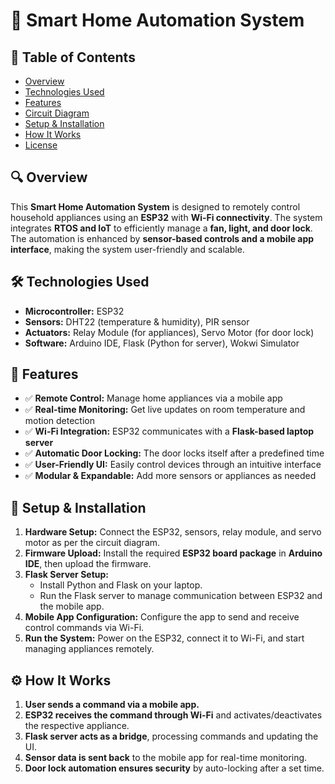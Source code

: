 # 🏡 Smart Home Automation System  

## 📖 Table of Contents  
- [Overview](#-overview)  
- [Technologies Used](#-technologies-used)  
- [Features](#-features)  
- [Circuit Diagram](circuit.png)  
- [Setup & Installation](#-setup--installation)  
- [How It Works](#-how-it-works)  
- [License](#-license)  

## 🔍 Overview  
This **Smart Home Automation System** is designed to remotely control household appliances using an **ESP32** with **Wi-Fi connectivity**. The system integrates **RTOS and IoT** to efficiently manage a **fan, light, and door lock**. The automation is enhanced by **sensor-based controls and a mobile app interface**, making the system user-friendly and scalable.  

## 🛠️ Technologies Used  
- **Microcontroller:** ESP32  
- **Sensors:** DHT22 (temperature & humidity), PIR sensor  
- **Actuators:** Relay Module (for appliances), Servo Motor (for door lock)  
- **Software:** Arduino IDE, Flask (Python for server), Wokwi Simulator  

## 🚀 Features  
- ✅ **Remote Control:** Manage home appliances via a mobile app  
- ✅ **Real-time Monitoring:** Get live updates on room temperature and motion detection  
- ✅ **Wi-Fi Integration:** ESP32 communicates with a **Flask-based laptop server**  
- ✅ **Automatic Door Locking:** The door locks itself after a predefined time  
- ✅ **User-Friendly UI:** Easily control devices through an intuitive interface  
- ✅ **Modular & Expandable:** Add more sensors or appliances as needed  



## 🔧 Setup & Installation  
1. **Hardware Setup:** Connect the ESP32, sensors, relay module, and servo motor as per the circuit diagram.  
2. **Firmware Upload:** Install the required **ESP32 board package** in **Arduino IDE**, then upload the firmware.  
3. **Flask Server Setup:**  
   - Install Python and Flask on your laptop.  
   - Run the Flask server to manage communication between ESP32 and the mobile app.  
4. **Mobile App Configuration:** Configure the app to send and receive control commands via Wi-Fi.  
5. **Run the System:** Power on the ESP32, connect it to Wi-Fi, and start managing appliances remotely.  

## ⚙️ How It Works  
1. **User sends a command via a mobile app.**  
2. **ESP32 receives the command through Wi-Fi** and activates/deactivates the respective appliance.  
3. **Flask server acts as a bridge**, processing commands and updating the UI.  
4. **Sensor data is sent back** to the mobile app for real-time monitoring.  
5. **Door lock automation ensures security** by auto-locking after a set time.  
